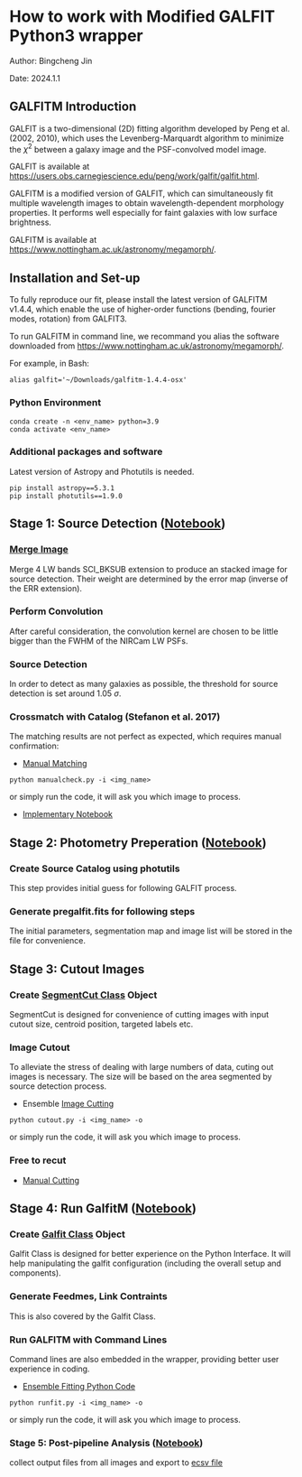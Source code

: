 # How to work with Modified GALFIT Python3 wrapper

Author: Bingcheng Jin

Date: 2024.1.1

## GALFITM Introduction

GALFIT is a two-dimensional (2D) fitting algorithm developed by Peng et al. (2002, 2010), which uses the Levenberg-Marquardt algorithm to minimize the $\chi^2$ between a galaxy image and the PSF-convolved model image.

GALFIT is available at https://users.obs.carnegiescience.edu/peng/work/galfit/galfit.html.

GALFITM is a modified version of GALFIT, which can simultaneously fit multiple wavelength images to obtain wavelength-dependent morphology properties. It performs well especially for faint galaxies with low surface brightness.

GALFITM is available at https://www.nottingham.ac.uk/astronomy/megamorph/.

## Installation and Set-up

To fully reproduce our fit, please install the latest version of GALFITM v1.4.4,
which enable the use of higher-order functions (bending, fourier modes, rotation) from GALFIT3.

To run GALFITM in command line, we recommand you alias the software downloaded
from https://www.nottingham.ac.uk/astronomy/megamorph/.

For example, in Bash:
```
alias galfit='~/Downloads/galfitm-1.4.4-osx'
```


### Python Environment

```
conda create -n <env_name> python=3.9
conda activate <env_name>
```

### Additional packages and software

Latest version of Astropy and Photutils is needed.
```
pip install astropy==5.3.1
pip install photutils==1.9.0
```


## Stage 1: Source Detection ([Notebook](1catsrc.ipynb))

### [Merge Image](utils/merge.py)
Merge 4 LW bands SCI_BKSUB extension to produce an stacked image for source detection. Their weight are determined by the error map (inverse of the ERR extension).

### Perform Convolution
After careful consideration, the convolution kernel are chosen to be little bigger than the FWHM of the NIRCam LW PSFs.

### Source Detection
In order to detect as many galaxies as possible, the threshold for source detection is set around 1.05 $\sigma$.

### Crossmatch with Catalog (Stefanon et al. 2017)
The matching results are not perfect as expected, which requires manual confirmation:
* [Manual Matching](manualcheck.py)
```
python manualcheck.py -i <img_name>
```
or simply run the code, it will ask you which image to process.
* [Implementary Notebook](manualcomplement.ipynb)

## Stage 2: Photometry Preperation ([Notebook](2prephot.ipynb))

### Create Source Catalog using photutils
This step provides initial guess for following GALFIT process.

### Generate pregalfit.fits for following steps
The initial parameters, segmentation map and image list will be stored in the file for convenience.

## Stage 3: Cutout Images 

### Create [SegmentCut Class](utils/segmentcut.py) Object
SegmentCut is designed for convenience of cutting images with input cutout size, centroid position, targeted labels etc.

### Image Cutout
To alleviate the stress of dealing with large numbers of data, cuting out images is necessary. The size will be based on the area segmented by source detection process.
* Ensemble [Image Cutting](cutout.py)
```
python cutout.py -i <img_name> -o
```
or simply run the code, it will ask you which image to process.

### Free to recut 
* [Manual Cutting](3recut.ipynb)

## Stage 4: Run GalfitM ([Notebook](4dothefit.ipynb))

### Create [Galfit Class](galfitclass.py) Object
Galfit Class is designed for better experience on the Python Interface. It will help manipulating the galfit configuration (including the overall setup and components).

### Generate Feedmes, Link Contraints
This is also covered by the Galfit Class.

### Run GALFITM with Command Lines
Command lines are also embedded in the wrapper, providing better user experience in coding.

* [Ensemble Fitting Python Code](runfit.py)
```
python runfit.py -i <img_name> -o
```
or simply run the code, it will ask you which image to process.

### Stage 5: Post-pipeline Analysis ([Notebook](collect.ipynb))
collect output files from all images and export to [ecsv file](result.ecsv)
